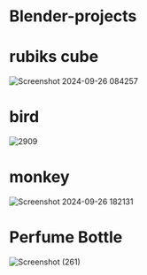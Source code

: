 # Blender-projects
# rubiks cube
![Screenshot 2024-09-26 084257](https://github.com/user-attachments/assets/bf188062-3b00-4213-bc05-b886b481cbce)
# bird
![2909](https://github.com/user-attachments/assets/9a90292e-f2d9-439a-8727-e2c77d90a8ba)
# monkey
![Screenshot 2024-09-26 182131](https://github.com/user-attachments/assets/97297699-92f7-4225-9a52-3ab234965abc)
# Perfume Bottle
![Screenshot (261)](https://github.com/user-attachments/assets/0e12c104-0e7e-474b-8ef2-a04282663ed1)
